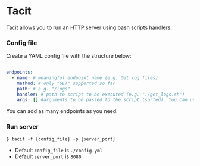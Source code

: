 # Tacit

Tacit allows you to run an HTTP server using bash scripts handlers.

### Config file
Create a YAML config file with the structure below:

```yaml
---
endpoints:
  - name: # meaningful endpoint name (e.g. Get log files)
    method: # only "GET" supported so far
    path: # e.g. "/logs"
    handler: # path to script to be executed (e.g. "./get_logs.sh")
    args: [] #arguments to be passed to the script (sorted). You can use "$query." to get query params (e.g. $query.limit)
```

You can add as many endpoints as you need. 

### Run server

```
$ tacit -f {config_file} -p {server_port}
```

- Default `config_file` is `./config.yml`
- Default `server_port` is `8080`

